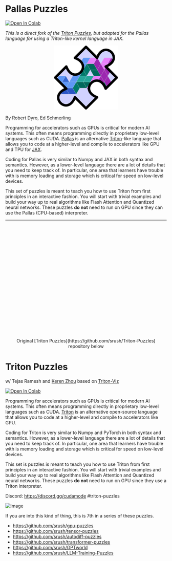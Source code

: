 # Pallas Puzzles

[![Open In Colab](https://colab.research.google.com/assets/colab-badge.svg)](https://colab.research.google.com/github/rdyro/Pallas-Puzzles/blob/main/Pallas-Puzzles.ipynb)

*This is a direct fork of the [Triton Puzzles](https://github.com/srush/Triton-Puzzles), but adapted for the Pallas
language for using a Triton-like kernel language in JAX.*

<p align="center">
<img style="max-width:200px;width:100%;max-height:200px" src="pallas_puzzles_logo.svg">
</p>

By Robert Dyro, Ed Schmerling

Programming for accelerators such as GPUs is critical for modern AI systems.
This often means programming directly in proprietary low-level languages such as CUDA. [Pallas](https://jax.readthedocs.io/en/latest/pallas/index.html) is an alternative [Triton](https://github.com/triton-lang/triton)-like language that allows you to code at a higher-level and compile to accelerators like GPU and TPU for [JAX](https://jax.readthedocs.io/).

Coding for Pallas is very similar to Numpy and JAX in both syntax and semantics. However, as a lower-level language there are a lot of details that you need to keep track of. In particular, one area that learners have trouble with is memory loading and storage which is critical for speed on low-level devices.

This set of puzzles is meant to teach you how to use Triton from first principles in an interactive fashion. You will start with trivial examples and build your way up to real algorithms like Flash Attention and Quantized neural networks. These puzzles **do not** need to run on GPU since they can use the Pallas (CPU-based) interpreter.

<!-- TODO: Discord: https://discord.gg/cudamode #triton-puzzles -->

<!-- TODO: ![image](https://github.com/srush/Triton-Puzzles/assets/35882/3e18a47d-1311-43d0-a025-ed1f593f919e) -->


---

<br><br><br><br><br><br><br><br><br><br><br><br><br><br><br><br><br><br><br><br>

<p align="center">
Original [Triton Puzzles](https://github.com/srush/Triton-Puzzles) repository below
</p>

# Triton Puzzles

w/ Tejas Ramesh and [Keren Zhou](https://www.jokeren.tech/) based on [Triton-Viz](https://github.com/Deep-Learning-Profiling-Tools/triton-viz)

[![Open In Colab](https://colab.research.google.com/assets/colab-badge.svg)](https://colab.research.google.com/github/srush/Triton-Puzzles/blob/main/Triton-Puzzles.ipynb)


Programming for accelerators such as GPUs is critical for modern AI systems.
This often means programming directly in proprietary low-level languages such as CUDA. [Triton](https://github.com/openai/triton/) is an alternative open-source language that allows you to code at a higher-level and compile to accelerators like GPU.

Coding for Triton is very similar to Numpy and PyTorch in both syntax and semantics. However, as a lower-level language there are a lot of details that you need to keep track of. In particular, one area that learners have trouble with is memory loading and storage which is critical for speed on low-level devices.

This set is puzzles is meant to teach you how to use Triton from first principles in an interactive fashion. You will start with trivial examples and build your way up to real algorithms like Flash Attention and Quantized neural networks. These puzzles **do not** need to run on GPU since they use a Triton interpreter.

Discord: https://discord.gg/cudamode #triton-puzzles

![image](https://github.com/srush/Triton-Puzzles/assets/35882/3e18a47d-1311-43d0-a025-ed1f593f919e)



If you are into this kind of thing, this is 7th in a series of these puzzles.

* https://github.com/srush/gpu-puzzles
* https://github.com/srush/tensor-puzzles
* https://github.com/srush/autodiff-puzzles
* https://github.com/srush/transformer-puzzles
* https://github.com/srush/GPTworld
* https://github.com/srush/LLM-Training-Puzzles
